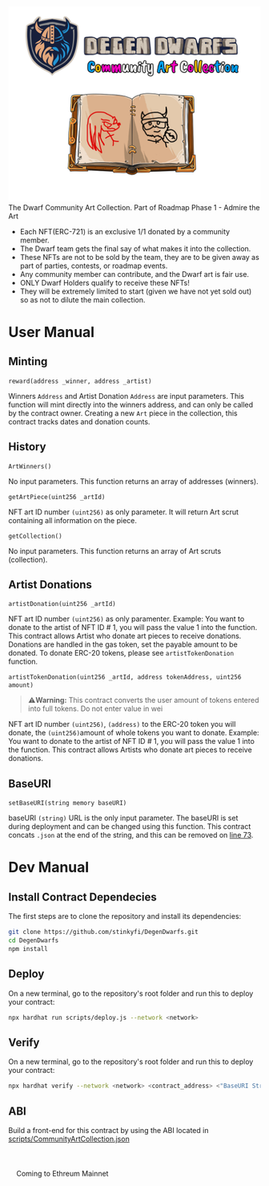 <img src="https://github.com/DegenDwarfs/CommunityArtCollection/blob/main/images/commArt.png">
The Dwarf Community Art Collection.
Part of Roadmap Phase 1 - Admire the Art

- Each NFT(ERC-721) is an exclusive 1/1 donated by a community member.
- The Dwarf team gets the final say of what makes it into the collection.
- These NFTs are not to be sold by the team, they are to be given away as part of parties, contests, or roadmap events.
- Any community member can contribute, and the Dwarf art is fair use.
- ONLY Dwarf Holders qualify to receive these NFTs!
- They will be extremely limited to start (given we have not yet sold out) so as not to dilute the main collection.

# User Manual

## Minting
```
reward(address _winner, address _artist)
``` 
Winners `Address` and Artist Donation `Address` are input parameters.
This function will mint directly into the winners address, and can only be called by the contract owner.
Creating a new `Art` piece in the collection, this contract tracks dates and donation counts.

## History
```
ArtWinners()
```
No input parameters. This function returns an array of addresses (winners).

```
getArtPiece(uint256 _artId)
``` 
NFT art ID number `(uint256)` as only parameter. It will return Art scrut containing all information on the piece.

```
getCollection()
```
No input parameters. This function returns an array of Art scruts (collection).

## Artist Donations
```
artistDonation(uint256 _artId)
```
NFT art ID number `(uint256)` as only paramenter. 
Example: You want to donate to the artist of NFT ID # 1, you will pass the value 1 into the function.
This contract allows Artist who donate art pieces to receive donations. 
Donations are handled in the gas token, set the payable amount to be donated.
To donate ERC-20 tokens, please see `artistTokenDonation` function.

```
artistTokenDonation(uint256 _artId, address tokenAddress, uint256 amount)
```
> :warning:<b>Warning:</b> This contract converts the user amount of tokens entered into full tokens. Do not enter value in wei

NFT art ID number `(uint256)`, `(address)` to the ERC-20 token you will donate, the `(uint256)`amount of whole tokens you want to donate.
Example: You want to donate to the artist of NFT ID # 1, you will pass the value 1 into the function.
This contract allows Artists who donate art pieces to receive donations. 
<br>


## BaseURI
```
setBaseURI(string memory baseURI)
```
baseURI `(string)` URL is the only input parameter.
The baseURI is set during deployment and can be changed using this function. 
This contract concats `.json` at the end of the string, and this can be removed on [line 73](https://github.com/DegenDwarfs/CommunityArtCollection/blob/e511de346e98e353c7823ef3aabaa6da2e6ff836/contracts/DDCAC.sol#L73).

# Dev Manual

## Install Contract Dependecies

The first steps are to clone the repository and install its dependencies:

```sh
git clone https://github.com/stinkyfi/DegenDwarfs.git
cd DegenDwarfs
npm install
```

## Deploy
On a new terminal, go to the repository's root folder and run this to
deploy your contract:

```sh
npx hardhat run scripts/deploy.js --network <network>
```

## Verify
On a new terminal, go to the repository's root folder and run this to
deploy your contract:

```sh
npx hardhat verify --network <network> <contract_address> <"BaseURI String">
```


## ABI
Build a front-end for this contract by using the ABI located in [scripts/CommunityArtCollection.json](https://github.com/DegenDwarfs/CommunityArtCollection/blob/maxUtility/scripts/CommunityArtCollection.json)

<br><br>
<img src="https://ethereum.org/static/a110735dade3f354a46fc2446cd52476/db4de/eth-home-icon.webp" data-canonical-src="https://ethereum.org/static/a110735dade3f354a46fc2446cd52476/db4de/eth-home-icon.webp" width="12" height="18" /> Coming to Ethreum Mainnet
